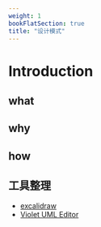 ```yaml
---
weight: 1
bookFlatSection: true
title: "设计模式"
---
```


# Introduction

## what

## why

## how

## 工具整理
* [excalidraw](https://excalidraw.com/)
* [Violet UML Editor](https://sourceforge.net/projects/violet/)
